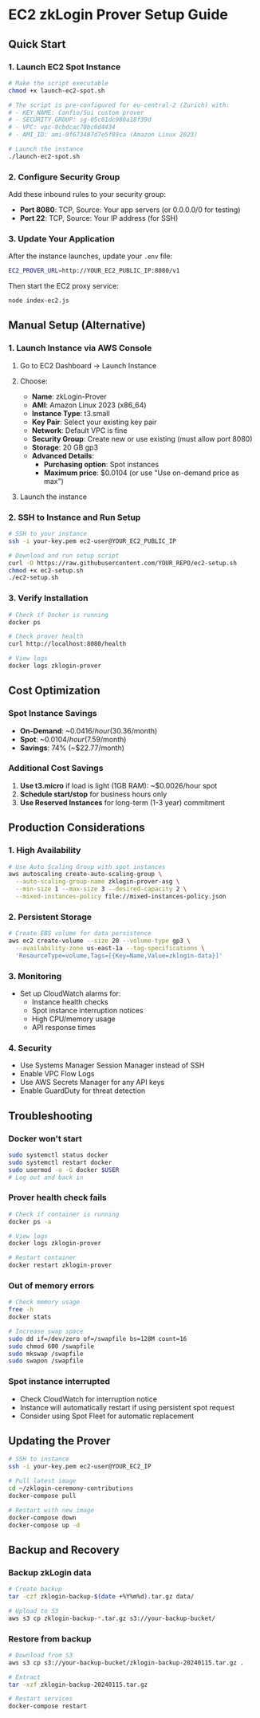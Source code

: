 # EC2 zkLogin Prover Setup Guide

## Quick Start

### 1. Launch EC2 Spot Instance

```bash
# Make the script executable
chmod +x launch-ec2-spot.sh

# The script is pre-configured for eu-central-2 (Zurich) with:
# - KEY_NAME: Confio/Sui custom prover
# - SECURITY_GROUP: sg-05c61dc980a18f39d
# - VPC: vpc-0cbdcac70bc0d4434
# - AMI_ID: ami-0f673487d7e5f89ca (Amazon Linux 2023)

# Launch the instance
./launch-ec2-spot.sh
```

### 2. Configure Security Group

Add these inbound rules to your security group:
- **Port 8080**: TCP, Source: Your app servers (or 0.0.0.0/0 for testing)
- **Port 22**: TCP, Source: Your IP address (for SSH)

### 3. Update Your Application

After the instance launches, update your `.env` file:
```bash
EC2_PROVER_URL=http://YOUR_EC2_PUBLIC_IP:8080/v1
```

Then start the EC2 proxy service:
```bash
node index-ec2.js
```

## Manual Setup (Alternative)

### 1. Launch Instance via AWS Console

1. Go to EC2 Dashboard → Launch Instance
2. Choose:
   - **Name**: zkLogin-Prover
   - **AMI**: Amazon Linux 2023 (x86_64)
   - **Instance Type**: t3.small
   - **Key Pair**: Select your existing key pair
   - **Network**: Default VPC is fine
   - **Security Group**: Create new or use existing (must allow port 8080)
   - **Storage**: 20 GB gp3
   - **Advanced Details**:
     - **Purchasing option**: Spot instances
     - **Maximum price**: $0.0104 (or use "Use on-demand price as max")

3. Launch the instance

### 2. SSH to Instance and Run Setup

```bash
# SSH to your instance
ssh -i your-key.pem ec2-user@YOUR_EC2_PUBLIC_IP

# Download and run setup script
curl -O https://raw.githubusercontent.com/YOUR_REPO/ec2-setup.sh
chmod +x ec2-setup.sh
./ec2-setup.sh
```

### 3. Verify Installation

```bash
# Check if Docker is running
docker ps

# Check prover health
curl http://localhost:8080/health

# View logs
docker logs zklogin-prover
```

## Cost Optimization

### Spot Instance Savings
- **On-Demand**: ~$0.0416/hour ($30.36/month)
- **Spot**: ~$0.0104/hour ($7.59/month)
- **Savings**: 74% (~$22.77/month)

### Additional Cost Savings
1. **Use t3.micro** if load is light (1GB RAM): ~$0.0026/hour spot
2. **Schedule start/stop** for business hours only
3. **Use Reserved Instances** for long-term (1-3 year) commitment

## Production Considerations

### 1. High Availability
```bash
# Use Auto Scaling Group with spot instances
aws autoscaling create-auto-scaling-group \
  --auto-scaling-group-name zklogin-prover-asg \
  --min-size 1 --max-size 3 --desired-capacity 2 \
  --mixed-instances-policy file://mixed-instances-policy.json
```

### 2. Persistent Storage
```bash
# Create EBS volume for data persistence
aws ec2 create-volume --size 20 --volume-type gp3 \
  --availability-zone us-east-1a --tag-specifications \
  'ResourceType=volume,Tags=[{Key=Name,Value=zklogin-data}]'
```

### 3. Monitoring
- Set up CloudWatch alarms for:
  - Instance health checks
  - Spot instance interruption notices
  - High CPU/memory usage
  - API response times

### 4. Security
- Use Systems Manager Session Manager instead of SSH
- Enable VPC Flow Logs
- Use AWS Secrets Manager for any API keys
- Enable GuardDuty for threat detection

## Troubleshooting

### Docker won't start
```bash
sudo systemctl status docker
sudo systemctl restart docker
sudo usermod -a -G docker $USER
# Log out and back in
```

### Prover health check fails
```bash
# Check if container is running
docker ps -a

# View logs
docker logs zklogin-prover

# Restart container
docker restart zklogin-prover
```

### Out of memory errors
```bash
# Check memory usage
free -h
docker stats

# Increase swap space
sudo dd if=/dev/zero of=/swapfile bs=128M count=16
sudo chmod 600 /swapfile
sudo mkswap /swapfile
sudo swapon /swapfile
```

### Spot instance interrupted
- Check CloudWatch for interruption notice
- Instance will automatically restart if using persistent spot request
- Consider using Spot Fleet for automatic replacement

## Updating the Prover

```bash
# SSH to instance
ssh -i your-key.pem ec2-user@YOUR_EC2_IP

# Pull latest image
cd ~/zklogin-ceremony-contributions
docker-compose pull

# Restart with new image
docker-compose down
docker-compose up -d
```

## Backup and Recovery

### Backup zkLogin data
```bash
# Create backup
tar -czf zklogin-backup-$(date +%Y%m%d).tar.gz data/

# Upload to S3
aws s3 cp zklogin-backup-*.tar.gz s3://your-backup-bucket/
```

### Restore from backup
```bash
# Download from S3
aws s3 cp s3://your-backup-bucket/zklogin-backup-20240115.tar.gz .

# Extract
tar -xzf zklogin-backup-20240115.tar.gz

# Restart services
docker-compose restart
```